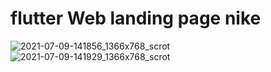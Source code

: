 # flutter Web landing page nike

![2021-07-09-141856_1366x768_scrot](https://user-images.githubusercontent.com/71395812/125049761-08730e00-e0c1-11eb-8f79-f8b550dc5ebc.png)     ![2021-07-09-141929_1366x768_scrot](https://user-images.githubusercontent.com/71395812/125049768-09a43b00-e0c1-11eb-9a37-0e0b9c479fde.png)
  
